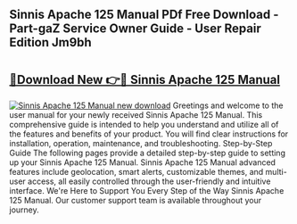 ## Sinnis Apache 125 Manual PDf Free Download - Part-gaZ Service Owner Guide - User Repair Edition Jm9bh

# <h2><a href="http://cf23559.oget.top/?id=Sinnis+Apache+125+Manual">🔗Download New 👉🔴 Sinnis Apache 125 Manual</a></h2>

[![Sinnis Apache 125 Manual new download](https://i.imgur.com/5g1atiW.png)](http://cf23559.oget.top/?id=Sinnis+Apache+125+Manual)
Greetings and welcome to the user manual for your newly received Sinnis Apache 125 Manual. This comprehensive guide is intended to help you understand and utilize all of the features and benefits of your product. You will find clear instructions for installation, operation, maintenance, and troubleshooting. Step-by-Step Guide The following pages provide a detailed step-by-step guide to setting up your Sinnis Apache 125 Manual. Sinnis Apache 125 Manual advanced features include geolocation, smart alerts, customizable themes, and multi-user access, all easily controlled through the user-friendly and intuitive interface. We're Here to Support You Every Step of the Way Sinnis Apache 125 Manual. Our customer support team is available throughout your journey.
